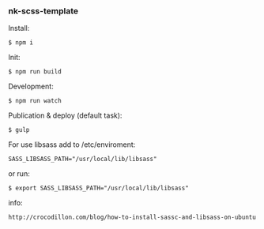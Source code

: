 ### nk-scss-template

Install:

```$ npm i```

Init:

```$ npm run build```

Development:

```$ npm run watch```

Publication & deploy (default task):

```$ gulp```

For use libsass add to /etc/enviroment:

```SASS_LIBSASS_PATH="/usr/local/lib/libsass"```

or run:

```$ export SASS_LIBSASS_PATH="/usr/local/lib/libsass"```

info:

```http://crocodillon.com/blog/how-to-install-sassc-and-libsass-on-ubuntu```